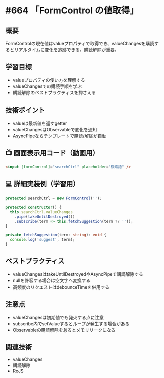 # #664 「FormControl の値取得」

## 概要
FormControlの現在値はvalueプロパティで取得でき、valueChangesを購読するとリアルタイムに変化を追跡できる。購読解除が重要。

## 学習目標
- valueプロパティの使い方を理解する
- valueChangesでの購読手順を学ぶ
- 購読解除のベストプラクティスを押さえる

## 技術ポイント
- valueは最新値を返すgetter
- valueChangesはObservableで変化を通知
- AsyncPipeならテンプレートで購読/解除が自動

## 📺 画面表示用コード（動画用）
```html
<input [formControl]="searchCtrl" placeholder="検索語" />
```

## 💻 詳細実装例（学習用）
```typescript
protected searchCtrl = new FormControl('');

protected constructor() {
  this.searchCtrl.valueChanges
    .pipe(takeUntilDestroyed())
    .subscribe(term => this.fetchSuggestion(term ?? ''));
}

private fetchSuggestion(term: string): void {
  console.log('suggest', term);
}
```

## ベストプラクティス
- valueChangesはtakeUntilDestroyedやAsyncPipeで購読解除する
- nullを許容する場合は空文字へ変換する
- 高頻度のリクエストはdebounceTimeを併用する

## 注意点
- valueChangesは初期値でも発火する点に注意
- subscribe内でsetValueするとループが発生する場合がある
- Observableの購読解除を怠るとメモリリークになる

## 関連技術
- valueChanges
- 購読解除
- RxJS
